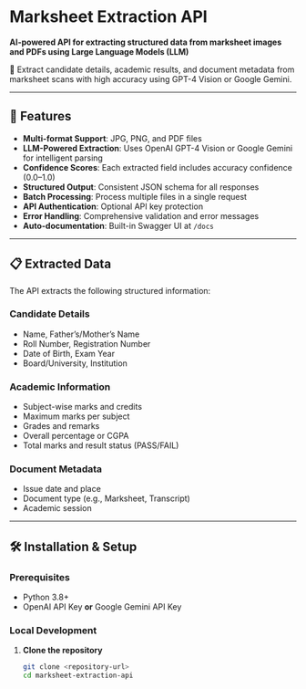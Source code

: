 # Marksheet Extraction API

**AI-powered API for extracting structured data from marksheet images and PDFs using Large Language Models (LLM)**

🚀 Extract candidate details, academic results, and document metadata from marksheet scans with high accuracy using GPT-4 Vision or Google Gemini.

---

## 🚀 Features

- **Multi-format Support**: JPG, PNG, and PDF files
- **LLM-Powered Extraction**: Uses OpenAI GPT-4 Vision or Google Gemini for intelligent parsing
- **Confidence Scores**: Each extracted field includes accuracy confidence (0.0–1.0)
- **Structured Output**: Consistent JSON schema for all responses
- **Batch Processing**: Process multiple files in a single request
- **API Authentication**: Optional API key protection
- **Error Handling**: Comprehensive validation and error messages
- **Auto-documentation**: Built-in Swagger UI at `/docs`

---

## 📋 Extracted Data

The API extracts the following structured information:

### Candidate Details
- Name, Father’s/Mother’s Name  
- Roll Number, Registration Number  
- Date of Birth, Exam Year  
- Board/University, Institution  

### Academic Information
- Subject-wise marks and credits  
- Maximum marks per subject  
- Grades and remarks  
- Overall percentage or CGPA  
- Total marks and result status (PASS/FAIL)

### Document Metadata
- Issue date and place  
- Document type (e.g., Marksheet, Transcript)  
- Academic session  

---

## 🛠️ Installation & Setup

### Prerequisites
- Python 3.8+
- OpenAI API Key **or** Google Gemini API Key

### Local Development

1. **Clone the repository**
   ```bash
   git clone <repository-url>
   cd marksheet-extraction-api
